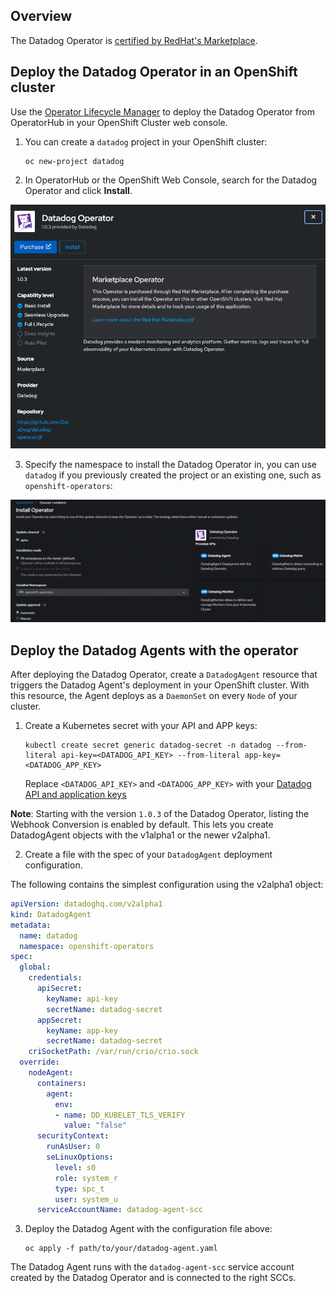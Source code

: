 ## Overview

The Datadog Operator is [certified by RedHat's Marketplace][1].

## Deploy the Datadog Operator in an OpenShift cluster

Use the [Operator Lifecycle Manager][2] to deploy the Datadog Operator from OperatorHub in your OpenShift Cluster web console.

1. You can create a `datadog` project in your OpenShift cluster:

   ```shell
   oc new-project datadog
   ```

2. In OperatorHub or the OpenShift Web Console, search for the Datadog Operator and click **Install**.

![Datadog Operator in the OperatorHub](assets/operatorhub.png)

3. Specify the namespace to install the Datadog Operator in, you can use `datadog` if you previously created the project or an existing one, such as `openshift-operators`:

![Deploy the operator in the datadog namespace](assets/datadognamespace.png)

## Deploy the Datadog Agents with the operator

After deploying the Datadog Operator, create a `DatadogAgent` resource that triggers the Datadog Agent's deployment in your OpenShift cluster. With this resource, the Agent deploys as a `DaemonSet` on every `Node` of your cluster.

1. Create a Kubernetes secret with your API and APP keys:

   ```shell
   kubectl create secret generic datadog-secret -n datadog --from-literal api-key=<DATADOG_API_KEY> --from-literal app-key=<DATADOG_APP_KEY>
   ```
   Replace `<DATADOG_API_KEY>` and `<DATADOG_APP_KEY>` with your [Datadog API and application keys][3]

**Note**: Starting with the version `1.0.3` of the Datadog Operator, listing the Webhook Conversion is enabled by default. This lets you create DatadogAgent objects with the v1alpha1 or the newer v2alpha1.

2. Create a file with the spec of your `DatadogAgent` deployment configuration. 

The following contains the simplest configuration using the v2alpha1 object:

  ```yaml
  apiVersion: datadoghq.com/v2alpha1
  kind: DatadogAgent
  metadata:
    name: datadog
    namespace: openshift-operators
  spec:
    global:
      credentials:
        apiSecret:
          keyName: api-key
          secretName: datadog-secret
        appSecret:
          keyName: app-key
          secretName: datadog-secret
      criSocketPath: /var/run/crio/crio.sock
    override:
      nodeAgent:
        containers:
          agent:
            env:
            - name: DD_KUBELET_TLS_VERIFY
              value: "false"
        securityContext:
          runAsUser: 0
          seLinuxOptions:
            level: s0
            role: system_r
            type: spc_t
            user: system_u
        serviceAccountName: datadog-agent-scc
  ```

3. Deploy the Datadog Agent with the configuration file above:
   ```shell
   oc apply -f path/to/your/datadog-agent.yaml
   ```

The Datadog Agent runs with the `datadog-agent-scc` service account created by the Datadog Operator and is connected to the right SCCs.

[1]: https://catalog.redhat.com/software/operators/detail/5e9874986c5dcb34dfbb1a12#deploy-instructions
[2]: https://olm.operatorframework.io/
[3]: https://app.datadoghq.com/organization-settings/api-keys
